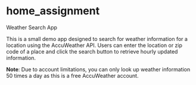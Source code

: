 # home_assignment
Weather Search App

This is a small demo app designed to search for weather information for a location using the AccuWeather API. Users can enter the location or zip code of a place and click the search button to retrieve hourly updated information.

**Note**: Due to account limitations, you can only look up weather information 50 times a day as this is a free AccuWeather account.
